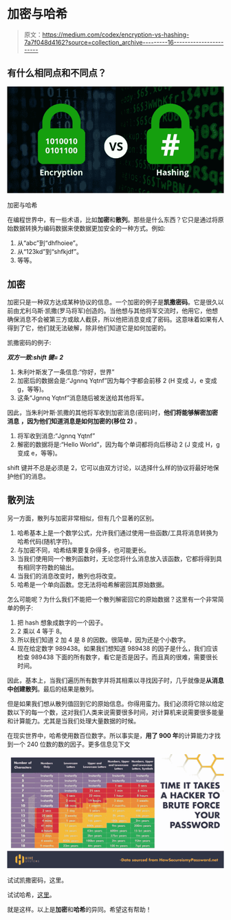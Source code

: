 # 加密与哈希

> 原文：<https://medium.com/codex/encryption-vs-hashing-7a7f048d4162?source=collection_archive---------16----------------------->

## 有什么相同点和不同点？

![](img/c7826741a70e53eb8e04f6dcc8cc3119.png)

加密与哈希

在编程世界中，有一些术语，比如**加密**和**散列**。那些是什么东西？它只是通过将原始数据转换为编码数据来使数据更加安全的一种方式。例如:

1.  从“abc”到“dhfhoiee”。
2.  从“123kd”到“shfkjdf”。
3.  等等。

## **加密**

加密只是一种双方达成某种协议的信息。一个加密的例子是**凯撒密码**。它是很久以前由尤利乌斯·凯撒(罗马将军)创造的。当他想与其他将军交流时，他用它，他想确保消息不会被第三方或敌人截获，所以他把消息变成了密码。这意味着如果有人得到了它，他们就无法破解，除非他们知道它是如何加密的。

凯撒密码的例子:

***双方一致:shift 键= 2***

1.  朱利叶斯发了一条信息:“你好，世界”
2.  加密后的数据会是:“Jgnnq Yqtnf”因为每个字都会前移 2 (H 变成 J，e 变成 g，等等)。
3.  这条“Jgnnq Yqtnf”消息随后被发送给其他将军。

因此，当朱利叶斯·凯撒的其他将军收到加密消息(密码)时，**他们将能够解密加密消息** **，因为他们知道消息是如何加密的(移位 2)** 。

1.  将军收到消息:“Jgnnq Yqtnf”
2.  解密的数据将是:“Hello World”，因为每个单词都将向后移动 2 (J 变成 H，g 变成 e，等等)。

shift 键并不总是必须是 2，它可以由双方讨论，以选择什么样的协议将最好地保护他们的消息。

## 散列法

另一方面，散列与加密非常相似，但有几个显著的区别。

1.  哈希基本上是一个数学公式，允许我们通过使用一些函数/工具将消息转换为哈希代码(随机字符)。
2.  与加密不同，哈希结果要复杂得多，也可能更长。
3.  当我们使用同一个散列函数时，无论您将什么消息放入该函数，它都将得到具有相同字符数的输出。
4.  当我们的消息改变时，散列也将改变。
5.  哈希是一个单向函数。您无法将哈希解密回其原始数据。

怎么可能呢？为什么我们不能把一个散列解密回它的原始数据？这里有一个非常简单的例子:

1.  把 hash 想象成数字的一个因子。
2.  2 乘以 4 等于 8。
3.  所以我们知道 2 加 4 是 8 的因数。很简单，因为还是个小数字。
4.  现在给定数字 989438。如果我们想知道 989438 的因子是什么，我们应该检查 989438 下面的所有数字，看它是否是因子。而且真的很难，需要很长时间。

因此，基本上，当我们遍历所有数字并将其相乘以寻找因子时，几乎就像是**从消息中创建散列**。最后的结果是散列。

但是如果我们想从散列值回到它的原始信息。你得用蛮力。我们必须将它除以给定数以下的每一个数，这对我们人类来说需要很多时间，对计算机来说需要很多能量和计算能力。尤其是当我们处理大量数据的时候。

在现实世界中，哈希使用数百位数字。所以事实是，**用了 900 年**的计算能力才找到一个 240 位数的数的因子。更多信息见下文

![](img/47dc72e2de0111d8b7df159ffbcf22f5.png)

试试凯撒密码，这里。

试试哈希，[这里](https://passwordsgenerator.net/sha256-hash-generator/)。

就是这样。以上是**加密**和**哈希**的异同。希望这有帮助！